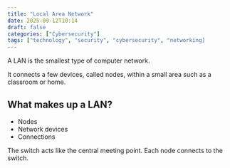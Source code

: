```yaml
---
title: "Local Area Network"
date: 2025-09-12T10:14
draft: false
categories: ["Cybersecurity"]
tags: ["technology", "security", "cybersecurity", "networking]
---
```


A LAN is the smallest type of computer network.

It connects a few devices, called nodes, within a small area such as a classroom or home.

## What makes up a LAN?

- Nodes
- Network devices
- Connections

The switch acts like the central meeting point. Each node connects to the switch.
